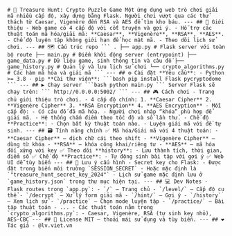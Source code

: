 <pre><code># 🔐 Treasure Hunt: Crypto Puzzle Game Một ứng dụng web trò chơi giải mã nhiều cấp độ, xây dựng bằng Flask. Người chơi vượt qua các thử thách từ Caesar, Vigenère đến RSA và AES để tìm kho báu. --- ## 🚀 Giới thiệu - Web game có 4 cấp độ với cốt truyện và gợi ý. - Hỗ trợ các thuật toán mã hóa/giải mã: **Caesar**, **Vigenère**, **RSA**, **AES**. - Chế độ luyện tập không giới hạn để học mật mã. - Theo dõi lịch sử chơi. --- ## 🗺️ Cấu trúc repo ``` . ├── app.py # Flask server với toàn bộ route ├── main.py # Điểm khởi động server (entrypoint) ├── game_data.py # Dữ liệu game, sinh thông tin và câu đố ├── game_history.py # Quản lý và lưu lịch sử chơi └── crypto_algorithms.py # Các hàm mã hóa và giải mã ``` --- ## ⚙️ Cài đặt **Yêu cầu**: - Python >= 3.8 - pip **Cài thư viện**: ```bash pip install Flask pycryptodome ``` --- ## ▶️ Chạy server ```bash python main.py ``` Server Flask sẽ chạy trên: ``` http://0.0.0.0:5002/ ``` --- ## 🎮 Cách chơi - Trang chủ giới thiệu trò chơi. - 4 cấp độ chính: 1. **Caesar Cipher** 2. **Vigenère Cipher** 3. **RSA Encryption** 4. **AES Encryption** - Mỗi cấp độ: - Có câu đố đã mã hóa. - Người chơi nhập “khóa” phù hợp để giải mã. - Hệ thống chấm điểm theo tốc độ và số lần thử. - Chế độ **Practice**: - Chọn bất kỳ thuật toán nào. - Luyện giải mã với đề tự sinh. --- ## 🗃️ Tính năng chính ✅ Mã hóa/Giải mã với 4 thuật toán: - **Caesar Cipher** – dịch chữ cái theo shift - **Vigenère Cipher** – dùng từ khóa - **RSA** – khóa công khai/riêng tư - **AES** – mã hóa đối xứng với key ✅ Theo dõi **history**: - Lưu thành tích, thời gian, điểm số ✅ Chế độ **Practice**: - Tự động sinh bài tập với gợi ý ✅ Web UI dễ tùy biến --- ## 📂 Lưu ý cấu hình - Secret key cho Flask: - Được đặt trong biến môi trường `SESSION_SECRET` - Hoặc mặc định là `"treasure_hunt_secret_key_2024"` - Lịch sử game mặc định lưu ở `game_history.json` trong thư mục hiện tại. --- ## 💻 Dev Notes - Flask routes trong `app.py`: - `/` – Trang chủ - `/level/<int:level_num>` – Cấp độ cụ thể - `/decrypt` – Xử lý form giải mã - `/hint/<int:level_num>` – Gợi ý - `/history` – Xem lịch sử - `/practice` – Chọn mode luyện tập - `/practice/<algorithm>` – Bài tập thuật toán - ... - Các thuật toán nằm trong `crypto_algorithms.py`: - Caesar, Vigenère, RSA (tự sinh key nhỏ), AES-CBC --- ## 📜 License MIT – thoải mái sử dụng và tùy biến. --- ## ❤️ Tác giả - @lv.viet.vn </code></pre>
